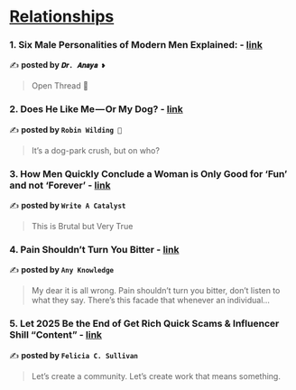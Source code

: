 
<h1><a href=https://medium.com/tag/relationships/recommended target="_blank" rel="noopener noreferrer">Relationships</a></h1>
<h3>1. Six Male Personalities of Modern Men Explained: - <a href="https://medium.com/@OG_Anaya_/six-male-personalities-of-modern-men-explained-9565a817d2af" target="_blank" rel="noopener noreferrer">link</a></h3>

✍️ **posted by `𝑫𝒓. 𝑨𝒏𝒂𝒚𝒂 ❥`**

<blockquote>Open Thread 🧵</blockquote>

<h3>2. Does He Like Me — Or My Dog? - <a href="https://medium.com/@robin_wilding/does-he-like-me-or-my-dog-b57df623fbe0" target="_blank" rel="noopener noreferrer">link</a></h3>

✍️ **posted by `Robin Wilding 💎`**

<blockquote>It’s a dog-park crush, but on who?</blockquote>

<h3>3. How Men Quickly Conclude a Woman is Only Good for ‘Fun’ and not ‘Forever’ - <a href="https://medium.com/write-a-catalyst/how-men-quickly-conclude-a-woman-is-only-good-for-fun-and-not-forever-c59b95d1196b" target="_blank" rel="noopener noreferrer">link</a></h3>

✍️ **posted by `Write A Catalyst`**

<blockquote>This is Brutal but Very True</blockquote>

<h3>4. Pain Shouldn’t Turn You Bitter - <a href="https://medium.com/ways-of-earning/pain-shouldnt-turn-you-bitter-bad655f0a185" target="_blank" rel="noopener noreferrer">link</a></h3>

✍️ **posted by `Any Knowledge`**

<blockquote>My dear it is all wrong. Pain shouldn’t turn you bitter, don’t listen to what they say. There’s this facade that whenever an individual…</blockquote>

<h3>5. Let 2025 Be the End of Get Rich Quick Scams & Influencer Shill “Content” - <a href="https://medium.com/@felsull/let-2025-be-the-end-of-get-rich-quick-scams-influencer-shill-content-cf26263a744d" target="_blank" rel="noopener noreferrer">link</a></h3>

✍️ **posted by `Felicia C. Sullivan`**

<blockquote>Let’s create a community. Let’s create work that means something.</blockquote>

